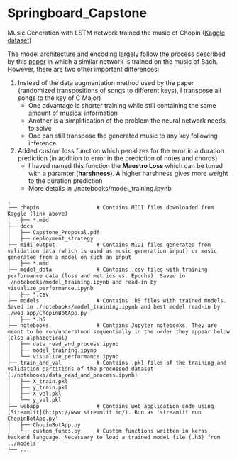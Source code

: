 # Springboard_Capstone
Music Generation with LSTM network trained the music of Chopin ([Kaggle dataset](https://www.kaggle.com/soumikrakshit/classical-music-midi))

The model architecture and encoding largely follow the process described by this [paper](https://www.tandfonline.com/doi/full/10.1080/25765299.2019.1649972) in which a similar network is trained on the music of Bach. However, there are two other important differences:
  1. Instead of the data augmentation method used by the paper (randomized transpositions of songs to different keys), I transpose all songs to the key of C Major)
      - One advantage is shorter training while still containing the same amount of musical information
      - Another is a simplification of the problem the neural network needs to solve
      - One can still transpose the generated music to any key following inference
  2. Added custom loss function which penalizes for the error in a duration prediction (in addition to error in the prediction of notes and chords)
      - I haved named this function the <b>Maestro Loss</b> which can be tuned with a paramter (<b>harshness</b>). A higher harshness gives more weight to the duration prediction
      - More details in ./notebooks/model_training.ipynb

    .
    ├── chopin                  # Contains MIDI files downloaded from Kaggle (link above)
    │   ├── *.mid
    ├── docs                    
    │   ├── Capstone_Proposal.pdf
    │   ├── deployment_strategy
    ├── midi_output             # Contains MIDI files generated from validation data (which is used as music generation input) or music generated from a model on such an input
    │   ├── *.mid
    ├── model_data              # Contains .csv files with training performance data (loss and metrics vs. Epochs). Saved in ./notebooks/model_training.ipynb and read-in by visualize_performance.ipynb
    │   ├── *.csv
    ├── models                  # Contains .h5 files with trained models. Saved in ./notebooks/model_training.ipynb and best model read-in by ./web_app/ChopinBotApp.py
    │   ├── *.h5
    ├── notebooks               # Contains Jupyter notebooks. They are meant to be run/understood sequentially in the order they appear below (also alphabetical)
    │   ├── data_read_and_process.ipynb
    │   ├── model_training.ipynb
    │   └── visualize_performance.ipynb
    ├── train_and_val           # Contains .pkl files of the training and validation partitions of the processed dataset (./notebooks/data_read_and_process.ipynb)
    │   ├── X_train.pkl
    │   ├── y_train.pkl 
    │   ├── X_val.pkl 
    │   └── y_val.pkl 
    ├── webapp                  # Contains web application code using [Streamlit](https://www.streamlit.io/). Run as 'streamlit run ChopinBotApp.py'
    │   ├── ChopinBotApp.py 
    │   └── custom_funcs.py     # Custom functions written in keras backend language. Necessary to load a trained model file (.h5) from ../models
    └── ...
    
